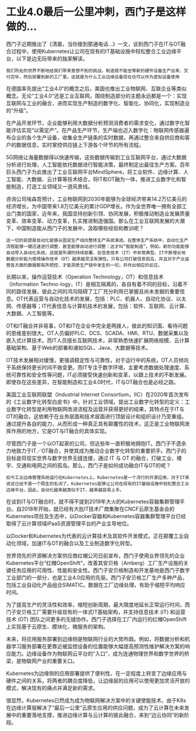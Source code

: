 # 工业4.0最后一公里冲刺，西门子是这样做的...

西门子近期推出了《清晨，当你接到那通电话...》一文，谈到西门子在IT与OT融合过程中，使用Kubernetes让公司在现有的IT基础设施中轻松整合工业边缘平台，以下是边无际带来的独家解读。



```
我们所处的世界不断地给我们带来意想不到的挑战，制造商不能坐等新的硬件设备生产出来、交付完毕，然后部署到新的工厂里。这就是为什么工业边缘设备现在也可以作为虚拟设备使用
```


在德国率先提出“工业4.0“的概念之后，美国也推出工业物联网、互联企业等类似概念。无论“工业4.0”还是工业互联网，围绕制造部分的主题永远都是一个：实现互联网与工业的融合，进而实现生产制造的数字化、智能化、协同化，实现制造业的“升级”。



在产品开发环节，企业能够利用大数据分析预测消费者的需求变化，通过数字化智能评估实现“以需定产”。在产品生产环节，生产端也迈入数字化：物联网传感器遍布企业的各个生产设备，收集全生产链条的实时数据，再通过整合来自供应商和客户的数据信息，实时掌控供应链上下游各个环节的所有流程。



5G网络让海量数据得以快速传输，这些数据传输到工业互联网平台，通过大数据分析进行处理，人工智能依托数据进行智能决策，最终制定出最佳生产方案。百年巨头西门子为此推出了工业互联网平台MindSphere，将工业软件、边缘计算、人工智能、大数据、云计算等技术结合，将IT和OT融为一体，推进工业数字化和智能制造，打造工业领域又一道风景线。



咨询公司埃森哲预计，工业物联网到2030年能够为全球经济带来14.2万亿美元的经济增长，为中国带来1.8万亿美元的累计GDP增长。作为全世界唯一拥有全部工业门类的国家，近年来，我国坚持创新引领、协同发展，积极推动制造业发展质量变革、效率变革、动力变革，扎实推进制造强国。那么在工业互联网发展的大潮下，中国制造能从西门子的发展中，汲取哪些经验和教训呢？



```
这一切的前提是自动化能够从固定生产线向整体生产系统演进。在整体生产系统中，自动化生产流程能够一键迅速进行调整，甚至能够自动进行调整：这才叫“智能制造”。例如，新的功能能够自动导入自动化系统，这就是所谓的持续部署，在信息技术（IT）中非常典型。IT不断增长地数据分析能力使得操作技术（OT）越来越灵活有弹性。只有公司打破信息孤岛，并且对于产业运营各方面的数据都有所把控，才能洞悉生产链中发生的一切，并作出相应的反应。
```


长期以来，操作运营技术（Operation Technology，OT）和信息技术（Information Techno-logy，IT）是相互隔离的，各自有着不同的目标，沿着不同的路径发展，彼此之间的鸿沟阻碍了工厂充分利用已掌握且尚未发掘的重要信息。OT代表运营与自动化技术的发展，包括：PLC、机器人、自动化协议、以太网、传感器等；IT代表信息与计算机技术的发展，包括：软件、互联网、云计算、大数据、人工智能等。



OT和IT融合并非易事，OT和IT在企业中完全是两拨人，彼此的知识面、看待问题的思维差别很大。OT人员偏好PLC、DCS、SCADA、HMI、RTU、数据采集以及嵌入式计算技术，而IT人员擅长互联网技术，非常熟悉快速扩展网络规模、云计算基础架构、基于Web的部署和诸如SQL、Java、大数据等技术。



OT技术发展相对缓慢，更强调稳定性与可靠性，对于运行中的系统，OT人员倾向于系统保持更长时间不做变更。而IT专注于数字环境，主要考虑数据处理速度、系统可靠性和安全性等问题，IT必须接受快速创新和变革，以跟上技术的不断发展。即使存在这些差异，在智能制造和工业4.0时代，IT与OT融合也是必经之路。



美国工业互联网联盟（Industrial Internet Consortium，IIC）在2020年首次发布的《工业数字化转型白皮书》中，针对工业领域，提出工业数字化转型的定义：工业数字化转型是利用物联网改进流程及运营并获得更好的结果，其特点在于IT与OT的融合。这依赖于在业务层面和技术层面进行顶层设计和组织设计乃至重组。通过提升各自的能力，从而形成一种真正具有颠覆性的技术，这正是工业物联网发挥作用的地方，它是OT与IT融合的具体实现。



尽管西门子是一个以OT起家的公司，但近些年一直积极地拥抱IT。西门子不遗余力地致力于IT／OT融合，并使其成为推动企业数字化转型的重要抓手。西门子的目标是将现实世界与数字世界无缝连接，通过 IT 与 OT 的融合，打破工业、楼宇、交通和电网之间的孤岛。那么，西门子是如何成功融合IT与OT的呢？



```
如今工业边缘管理系统运行在Kubernetes上，Kubernetes是一个流行的开源应用，对于IT来说这已经不是一个陌生的名词了。Kubernetes能够让公司在现有的IT基础设施中轻松整合工业边缘平台。因此，自动化越来越类似于IT，越来越容易上手。
```


在谈到IT与OT融合时，就不得不提到2019年大火的Kubernetes容器集群管理平台。自2018年开始，就已经有大批IT技术厂商集聚在CNCF云原生基金会的Kubernetes项目及生态中，以Docker容器和Kubernetes容器集群管理平台已经取得了云计算领域iPaaS资源管理平台的产业主导地位。



以Docker和Kubernetes为代表的云计算技术及其软件开发模式，正在颠覆工业自动化领域，加速IT与OT的融合以及工业制造数字化转型。



世界领先的开源解决方案供应商红帽公司日前宣布，西门子使用业界领先的企业Kubernetes平台“红帽OpenShift”，改善其安贝格（Amberg）工厂生产设施的关键任务应用的可用性、性能和安全性。西门子安贝格制造和开发基地是西门子数字工业部门的一部分，也是工业4.0应用的先驱。西门子安贝格工厂生产多种产品，包括工业自动化产品组合SIMATIC。数据在工厂边缘处理，有助于缩短平均响应时间。



为了提高生产的灵活性和效率，缩短创新周期，最大限度地延长正常运行时间，西门子安贝格工厂需要升级现有的一体式IT基础架构，并支持信息技术 (IT) 和运营技术 (OT) 团队之间更多的无缝协作。西门子选择在工厂内运行的红帽OpenShift上实现基于云原生、模块化、微服务的架构。



未来，将应用服务部署到边缘侧是物联网行业的大势所趋。例如，将数据分析和机器学习服务部署在更靠近被监控设备的位置能够大幅提高预测性维护解决方案的响应能力。边缘设备作为物联网云平台的“入口”，成为连通物理世界和数字世界的桥梁，是物联网产业的重要关口。



Kubernetes为边缘侧的应用部署提供了便利性，在一定程度上转变了边缘应用与硬件之间的关系，将两者的耦合度降低，让边缘层的应用可以使用更加灵活开放的模式，解决现有的痛点并满足新的需求。



很显然，Kubernetes已然成为成为物联网解决方案中的关键使能技术。由于K8s在边缘计算层解决了“最后一公里”云原生应用的供应问题，成为了云计算在未来发展中的重要落地支撑，推进边缘计算与云计算的彼此融合，来到“边云协同”的新阶段。